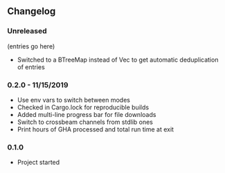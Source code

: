 ## Changelog

### Unreleased

(entries go here)

* Switched to a BTreeMap instead of Vec to get automatic deduplication of entries

### 0.2.0 - 11/15/2019

* Use env vars to switch between modes
* Checked in Cargo.lock for reproducible builds
* Added multi-line progress bar for file downloads
* Switch to crossbeam channels from stdlib ones
* Print hours of GHA processed and total run time at exit

### 0.1.0

* Project started